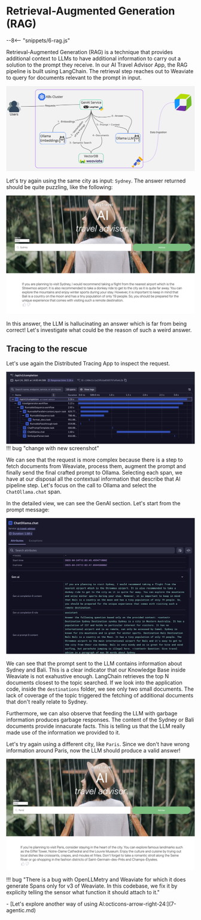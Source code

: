 # Retrieval-Augmented Generation (RAG) 
--8<-- "snippets/6-rag.js"

Retrieval-Augmented Generation (RAG) is a technique that provides additional context to LLMs to have additional information to carry out a solution to the prompt they receive.
In our AI Travel Advisor App, the RAG pipeline is built using LangChain. The retrieval step reaches out to Weaviate to query for documents relevant to the prompt in input.

![Architecture](./img/rag-arch.jpg)


Let's try again using the same city as input: `Sydney`.
The answer returned should be quite puzzling, like the following:

![hallucination](./img/rag_response.png)

In this answer, the LLM is hallucinating an answer which is far from being correct!
Let's investigate what could be the reason of such a weird answer.

## Tracing to the rescue

Let's use again the Distributed Tracing App to inspect the request.

![RAG Trace](./img/rag_trace.png)
!!! bug "change with new screenshot"

We can see that the request is more complex because there is a step to fetch documents from Weaviate, process them, augment the prompt and finally send the final crafted prompt to Ollama.
Selecting each span, we have at our disposal all the contextual information that describe that AI pipeline step.
Let's focus on the call to Ollama and select the `ChatOllama.chat` span.

In the detailed view, we can see the GenAI section. Let's start from the prompt message:

![RAG Trace Details](./img/rag_details.png)


We can see that the prompt sent to the LLM contains information about Sydney and Bali.
This is a clear indicator that our Knowledge Base inside Weaviate is not exahustive enough.
LangChain retrieves the top N documents closest to the topic searched. 
If we look into the application code, inside the `destinations` folder, we see only two small documents.
The lack of coverage of the topic triggered the fetching of additional documents that don't really relate to Sydney.

Furthermore, we can also observe that feeding the LLM with garbage information produces garbage responses.
The content of the Sydney or Bali documents provide innacurate facts. 
This is telling us that the LLM really made use of the information we provided to it.

Let's try again using a different city, like `Paris`.
Since we don't have wrong information around Paris, now the LLM should produce a valid answer!

![Correct RAG](./img/good_rag.png)

!!! bug "There is a bug with OpenLLMetry and Weaviate for which it does generate Spans only for v3 of Weaviate. In this codebase, we fix it by explicity telling the sensor what function it should attach to it."

<div class="grid cards" markdown>
- [Let's explore another way of using AI:octicons-arrow-right-24:](7-agentic.md)
</div>
